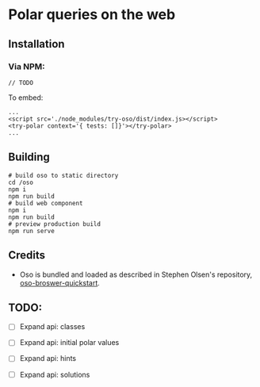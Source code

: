 # <try-polar> Polar queries on the web </try-polar>

## Installation

### Via NPM:

```
// TODO
```

To embed:

```
...
<script src='./node_modules/try-oso/dist/index.js></script>
<try-polar context='{ tests: []}'></try-polar>
...
```

## Building

```
# build oso to static directory
cd /oso
npm i
npm run build
# build web component
npm i
npm run build
# preview production build
npm run serve
```

## Credits

* Oso is bundled and loaded as described in Stephen Olsen's repository, [oso-broswer-quickstart](https://github.com/osohq/oso-browser-quickstart).

## TODO:

* [ ] Expand api: classes
* [ ] Expand api: initial polar values
* [ ] Expand api: hints
* [ ] Expand api: solutions

